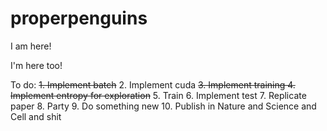 # properpenguins

I am here!

I'm here too!

To do:
  ~~1. Implement batch~~
  2. Implement cuda
  ~~3. Implement training
  4. Implement entropy for exploration~~
  5. Train
  6. Implement test
  7. Replicate paper
  8. Party
  9. Do something new
  10. Publish in Nature and Science and Cell and shit
